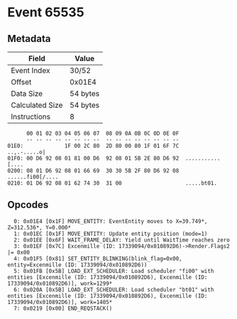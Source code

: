 # Event 65535

## Metadata

| Field           | Value    |
|-----------------|----------|
| Event Index     | 30/52    |
| Offset          | 0x01E4   |
| Data Size       | 54 bytes |
| Calculated Size | 54 bytes |
| Instructions    | 8        |

```
      00 01 02 03 04 05 06 07  08 09 0A 0B 0C 0D 0E 0F
      -- -- -- -- -- -- -- --  -- -- -- -- -- -- -- --
01E0:             1F 00 2C 80  2D 80 00 80 1F 01 6F 7C      ..,.-.....o|
01F0: 00 D6 92 08 01 81 00 D6  92 08 01 5B 2E 80 D6 92  ...........[....
0200: 08 01 D6 92 08 01 66 69  30 30 5B 2F 80 D6 92 08  ......fi00[/....
0210: 01 D6 92 08 01 62 74 30  31 00                    .....bt01.      
```

## Opcodes

```
  0: 0x01E4 [0x1F] MOVE_ENTITY: EventEntity moves to X=39.749*, Z=312.536*, Y=0.000*
  1: 0x01EC [0x1F] MOVE_ENTITY: Update entity position (mode=1)
  2: 0x01EE [0x6F] WAIT_FRAME_DELAY: Yield until WaitTime reaches zero
  3: 0x01EF [0x7C] Excenmille (ID: 17339094/0x010892D6)->Render.Flags2 |= 0x00
  4: 0x01F5 [0x81] SET_ENTITY_BLINKING(blink_flag=0x00, entity=Excenmille (ID: 17339094/0x010892D6))
  5: 0x01FB [0x5B] LOAD_EXT_SCHEDULER: Load scheduler "fi00" with entities [Excenmille (ID: 17339094/0x010892D6), Excenmille (ID: 17339094/0x010892D6)], work=1299*
  6: 0x020A [0x5B] LOAD_EXT_SCHEDULER: Load scheduler "bt01" with entities [Excenmille (ID: 17339094/0x010892D6), Excenmille (ID: 17339094/0x010892D6)], work=1405*
  7: 0x0219 [0x00] END_REQSTACK()
```
